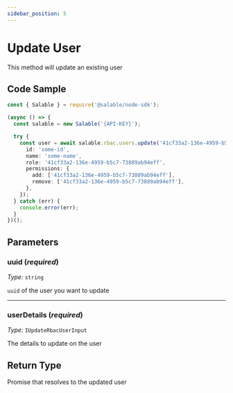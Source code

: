 ```yaml
---
sidebar_position: 5
---
```


# Update User

This method will update an existing user

## Code Sample

```typescript
const { Salable } = require('@salable/node-sdk');

(async () => {
  const salable = new Salable('{API-KEY}');

  try {
    const user = await salable.rbac.users.update('41cf33a2-136e-4959-b5c7-73889ab94eff', {
      id: 'some-id',
      name: 'some-name',
      role: '41cf33a2-136e-4959-b5c7-73889ab94eff',
      permissions: {
        add: ['41cf33a2-136e-4959-b5c7-73889ab94eff'],
        remove: ['41cf33a2-136e-4959-b5c7-73889ab94eff'],
      },
    });
  } catch (err) {
    console.error(err);
  }
})();
```

## Parameters

### uuid (_required_)

_Type:_ `string`

`uuid` of the user you want to update

---

### userDetails (_required_)

_Type:_ `IUpdateRbacUserInput`

The details to update on the user

## Return Type

Promise that resolves to the updated user

